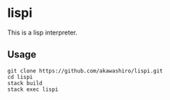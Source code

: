 # lispi 
This is a lisp interpreter.
## Usage
```
git clone https://github.com/akawashiro/lispi.git
cd lispi
stack build
stack exec lispi
```
